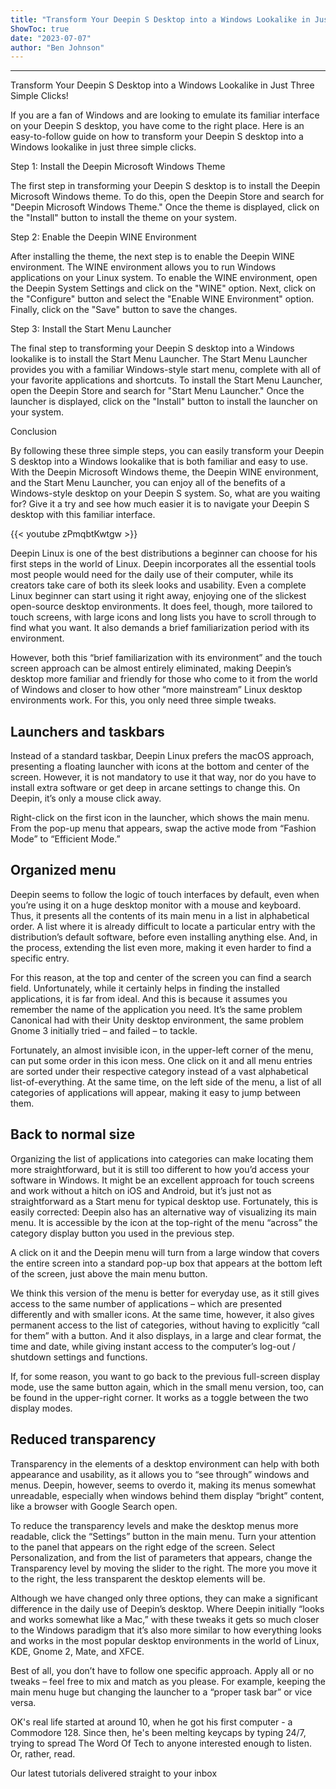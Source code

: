 ```yaml
---
title: "Transform Your Deepin S Desktop into a Windows Lookalike in Just Three Simple Clicks!"
ShowToc: true 
date: "2023-07-07"
author: "Ben Johnson"
---
```

*****
Transform Your Deepin S Desktop into a Windows Lookalike in Just Three Simple Clicks!

If you are a fan of Windows and are looking to emulate its familiar interface on your Deepin S desktop, you have come to the right place. Here is an easy-to-follow guide on how to transform your Deepin S desktop into a Windows lookalike in just three simple clicks.

Step 1: Install the Deepin Microsoft Windows Theme

The first step in transforming your Deepin S desktop is to install the Deepin Microsoft Windows theme. To do this, open the Deepin Store and search for "Deepin Microsoft Windows Theme." Once the theme is displayed, click on the "Install" button to install the theme on your system.

Step 2: Enable the Deepin WINE Environment

After installing the theme, the next step is to enable the Deepin WINE environment. The WINE environment allows you to run Windows applications on your Linux system. To enable the WINE environment, open the Deepin System Settings and click on the "WINE" option. Next, click on the "Configure" button and select the "Enable WINE Environment" option. Finally, click on the "Save" button to save the changes.

Step 3: Install the Start Menu Launcher

The final step to transforming your Deepin S desktop into a Windows lookalike is to install the Start Menu Launcher. The Start Menu Launcher provides you with a familiar Windows-style start menu, complete with all of your favorite applications and shortcuts. To install the Start Menu Launcher, open the Deepin Store and search for "Start Menu Launcher." Once the launcher is displayed, click on the "Install" button to install the launcher on your system.

Conclusion

By following these three simple steps, you can easily transform your Deepin S desktop into a Windows lookalike that is both familiar and easy to use. With the Deepin Microsoft Windows theme, the Deepin WINE environment, and the Start Menu Launcher, you can enjoy all of the benefits of a Windows-style desktop on your Deepin S system. So, what are you waiting for? Give it a try and see how much easier it is to navigate your Deepin S desktop with this familiar interface.

{{< youtube zPmqbtKwtgw >}} 



Deepin Linux is one of the best distributions a beginner can choose for his first steps in the world of Linux. Deepin incorporates all the essential tools most people would need for the daily use of their computer, while its creators take care of both its sleek looks and usability. Even a complete Linux beginner can start using it right away, enjoying one of the slickest open-source desktop environments. It does feel, though, more tailored to touch screens, with large icons and long lists you have to scroll through to find what you want. It also demands a brief familiarization period with its environment.
 
However, both this “brief familiarization with its environment” and the touch screen approach can be almost entirely eliminated, making Deepin’s desktop more familiar and friendly for those who come to it from the world of Windows and closer to how other “more mainstream” Linux desktop environments work. For this, you only need three simple tweaks.
 
## Launchers and taskbars
 
Instead of a standard taskbar, Deepin Linux prefers the macOS approach, presenting a floating launcher with icons at the bottom and center of the screen. However, it is not mandatory to use it that way, nor do you have to install extra software or get deep in arcane settings to change this. On Deepin, it’s only a mouse click away.
 

 
Right-click on the first icon in the launcher, which shows the main menu. From the pop-up menu that appears, swap the active mode from “Fashion Mode” to “Efficient Mode.”
 
## Organized menu
 
Deepin seems to follow the logic of touch interfaces by default, even when you’re using it on a huge desktop monitor with a mouse and keyboard. Thus, it presents all the contents of its main menu in a list in alphabetical order. A list where it is already difficult to locate a particular entry with the distribution’s default software, before even installing anything else. And, in the process, extending the list even more, making it even harder to find a specific entry.
 
For this reason, at the top and center of the screen you can find a search field. Unfortunately, while it certainly helps in finding the installed applications, it is far from ideal. And this is because it assumes you remember the name of the application you need. It’s the same problem Canonical had with their Unity desktop environment, the same problem Gnome 3 initially tried – and failed – to tackle.
 
Fortunately, an almost invisible icon, in the upper-left corner of the menu, can put some order in this icon mess. One click on it and all menu entries are sorted under their respective category instead of a vast alphabetical list-of-everything. At the same time, on the left side of the menu, a list of all categories of applications will appear, making it easy to jump between them.
 
## Back to normal size
 
Organizing the list of applications into categories can make locating them more straightforward, but it is still too different to how you’d access your software in Windows. It might be an excellent approach for touch screens and work without a hitch on iOS and Android, but it’s just not as straightforward as a Start menu for typical desktop use. Fortunately, this is easily corrected: Deepin also has an alternative way of visualizing its main menu. It is accessible by the icon at the top-right of the menu “across” the category display button you used in the previous step.
 
A click on it and the Deepin menu will turn from a large window that covers the entire screen into a standard pop-up box that appears at the bottom left of the screen, just above the main menu button.
 
We think this version of the menu is better for everyday use, as it still gives access to the same number of applications – which are presented differently and with smaller icons. At the same time, however, it also gives permanent access to the list of categories, without having to explicitly “call for them” with a button. And it also displays, in a large and clear format, the time and date, while giving instant access to the computer’s log-out / shutdown settings and functions.
 
If, for some reason, you want to go back to the previous full-screen display mode, use the same button again, which in the small menu version, too, can be found in the upper-right corner. It works as a toggle between the two display modes.
 
## Reduced transparency
 
Transparency in the elements of a desktop environment can help with both appearance and usability, as it allows you to “see through” windows and menus. Deepin, however, seems to overdo it, making its menus somewhat unreadable, especially when windows behind them display “bright” content, like a browser with Google Search open.
 
To reduce the transparency levels and make the desktop menus more readable, click the “Settings” button in the main menu. Turn your attention to the panel that appears on the right edge of the screen. Select Personalization, and from the list of parameters that appears, change the Transparency level by moving the slider to the right. The more you move it to the right, the less transparent the desktop elements will be.
 
Although we have changed only three options, they can make a significant difference in the daily use of Deepin’s desktop. Where Deepin initially “looks and works somewhat like a Mac,” with these tweaks it gets so much closer to the Windows paradigm that it’s also more similar to how everything looks and works in the most popular desktop environments in the world of Linux, KDE, Gnome 2, Mate, and XFCE.
 
Best of all, you don’t have to follow one specific approach. Apply all or no tweaks – feel free to mix and match as you please. For example, keeping the main menu huge but changing the launcher to a “proper task bar” or vice versa.
 
OK's real life started at around 10, when he got his first computer - a Commodore 128. Since then, he's been melting keycaps by typing 24/7, trying to spread The Word Of Tech to anyone interested enough to listen. Or, rather, read.
 
Our latest tutorials delivered straight to your inbox




